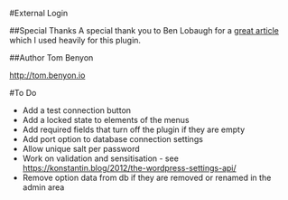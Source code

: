 #External Login

##Special Thanks
A special thank you to Ben Lobaugh for a [great article](https://ben.lobaugh.net/blog/7175/wordpress-replace-built-in-user-authentication) which I used heavily for this plugin.

##Author
Tom Benyon

http://tom.benyon.io

#To Do
- Add a test connection button
- Add a locked state to elements of the menus
- Add required fields that turn off the plugin if they are empty
- Add port option to database connection settings
- Allow unique salt per password
- Work on validation and sensitisation - see https://konstantin.blog/2012/the-wordpress-settings-api/
- Remove option data from db if they are removed or renamed in the admin area